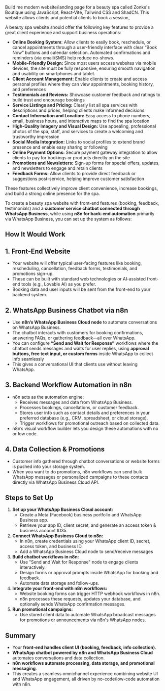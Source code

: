 Build me modern website/landing page for a beauty spa called Zonke's Boutique using JavaScript, React-Vite, Tailwind CSS and ShadCN.  This website allows clients and potential clients to book a session, 

A beauty spa website should offer the following key features to provide a great client experience and support business operations:

- **Online Booking System:** Allow clients to easily book, reschedule, or cancel appointments through a user-friendly interface with clear “Book Now” buttons and calendar selection. Automated confirmations and reminders (via email/SMS) help reduce no-shows.
- **Mobile-Friendly Design:** Since most users access websites via mobile devices, the site must be fully responsive, ensuring smooth navigation and usability on smartphones and tablet.
- **Client Account Management:** Enable clients to create and access personal profiles where they can view appointments, booking history, and preferences
- **Testimonials and Reviews:** Showcase customer feedback and ratings to build trust and encourage bookings
- **Service Listings and Pricing:** Clearly list all spa services with descriptions and prices, helping clients make informed decisions
- **Contact Information and Location:** Easy access to phone numbers, email, business hours, and interactive maps to find the spa location
- **High-Quality Imagery and Visual Design:** Use appealing, professional photos of the spa, staff, and services to create a welcoming and trustworthy impression
- **Social Media Integration:** Links to social profiles to extend brand presence and enable easy sharing or following
- **Online Payment Options:** Secure payment gateway integration to allow clients to pay for bookings or products directly on the site
- **Promotions and Newsletters:** Sign-up forms for special offers, updates, and newsletters to engage and retain clients
- **Feedback Forms:** Allow clients to provide direct feedback or suggestions post-service, helping improve customer satisfaction

These features collectively improve client convenience, increase bookings, and build a strong online presence for the spa.

To create a beauty spa website with front-end features (booking, feedback, testimonials) and a **customer service chatbot connected through WhatsApp Business**, while using **n8n for back-end automation** primarily via WhatsApp Business, you can set up the system as follows:

## How It Would Work

## 1. Front-End Website

- Your website will offer typical user-facing features like booking, rescheduling, cancellation, feedback forms, testimonials, and promotions sign-up.
- These can be built with standard web technologies or AI-assisted front-end tools (e.g., Lovable AI) as you prefer.
- Booking data and user inputs will be sent from the front-end to your backend system.

## 2. WhatsApp Business Chatbot via n8n

- Use **n8n’s WhatsApp Business Cloud node** to automate conversations on WhatsApp Business.
- The chatbot interacts with customers for booking confirmations, answering FAQs, or gathering feedback—all over WhatsApp.
- You can configure **“Send and Wait for Response”** workflows where the chatbot sends messages and waits for user replies, using **approval buttons, free text input, or custom forms** inside WhatsApp to collect info seamlessly
- This gives a conversational UI that clients use without leaving WhatsApp.

## 3. Backend Workflow Automation in n8n

- n8n acts as the automation engine:
    - Receives messages and data from WhatsApp Business.
    - Processes bookings, cancellations, or customer feedback.
    - Stores user info such as contact details and preferences in your preferred database (e.g., CRM, spreadsheet, or cloud storage).
    - Trigger workflows for promotional outreach based on collected data.
- n8n’s visual workflow builder lets you design these automations with no or low code.

## 4. Data Collection & Promotions

- Customer info gathered through chatbot conversations or website forms is pushed into your storage system.
- When you want to do promotions, n8n workflows can send bulk WhatsApp messages or personalized campaigns to these contacts directly via WhatsApp Business Cloud API.

## Steps to Set Up

1. **Set up your WhatsApp Business Cloud account:**
    - Create a Meta (Facebook) business portfolio and WhatsApp Business app.
    - Retrieve your app ID, client secret, and generate an access token & business account ID35.
2. **Connect WhatsApp Business Cloud to n8n:**
    - In n8n, create credentials using your WhatsApp client ID, secret, access token, and business ID.
    - Add a WhatsApp Business Cloud node to send/receive messages
3. **Build chatbot workflows in n8n:**
    - Use "Send and Wait for Response" node to engage clients interactively.
    - Design forms or approval prompts inside WhatsApp for booking and feedback.
    - Automate data storage and follow-ups.
4. **Integrate your front-end with n8n workflows:**
    - Website booking forms can trigger HTTP webhook workflows in n8n.
    - n8n processes these requests, updates your database, and optionally sends WhatsApp confirmation messages.
5. **Run promotional campaigns:**
    - Use stored client data to automate WhatsApp broadcast messages for promotions or announcements via n8n's WhatsApp nodes.

## Summary

- Your **front-end handles client UI (booking, feedback, info collection)**.
- **WhatsApp chatbot powered by n8n and WhatsApp Business Cloud** automates conversations and data collection.
- **n8n workflows automate processing, data storage, and promotional messaging**.
- This creates a seamless omnichannel experience combining website UI and WhatsApp engagement, all driven by no-code/low-code automation with n8n.